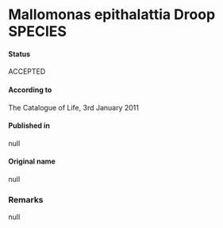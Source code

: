 Mallomonas epithalattia Droop SPECIES
=======

#### Status
ACCEPTED

#### According to
The Catalogue of Life, 3rd January 2011

#### Published in
null

#### Original name
null

### Remarks
null